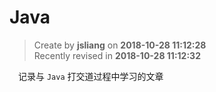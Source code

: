 Java
===

> Create by **jsliang** on **2018-10-28 11:12:28**  
> Recently revised in **2018-10-28 11:12:32**

&emsp;记录与 `Java` 打交道过程中学习的文章 
